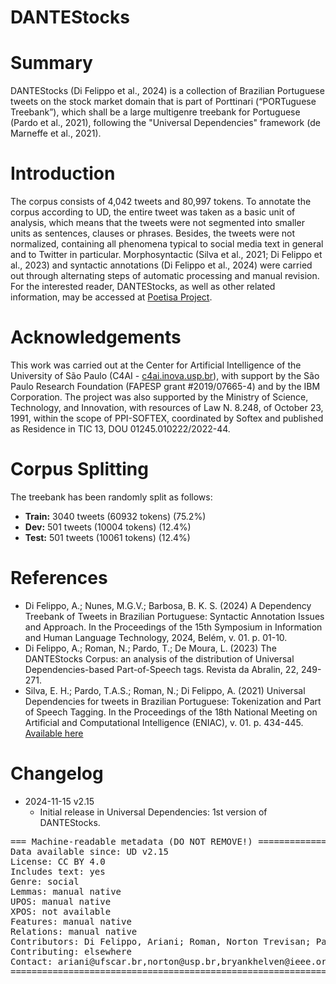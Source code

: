 
# DANTEStocks

# Summary

DANTEStocks (Di Felippo et al., 2024) is a collection of Brazilian Portuguese tweets on the stock market domain that is part of Porttinari (“PORTuguese Treebank”), which shall be a large multigenre treebank for Portuguese (Pardo et al., 2021), following the "Universal Dependencies" framework (de Marneffe et al., 2021).

# Introduction

The corpus consists of 4,042 tweets and 80,997 tokens. To annotate the corpus according to UD, the entire tweet was taken as a basic unit of analysis, which means that the tweets were not segmented into smaller units as sentences, clauses or phrases. Besides, the tweets were not normalized, containing all phenomena typical to social media text in general and to Twitter in particular. Morphosyntactic (Silva et al., 2021; Di Felippo et al., 2023) and syntactic annotations (Di Felippo et al., 2024) were carried out through alternating steps of automatic processing and manual revision. For the interested reader, DANTEStocks, as well as other related information, may be accessed at [Poetisa Project](https://sites.google.com/icmc.usp.br/poetisa/porttinari).

# Acknowledgements

This work was carried out at the Center for Artificial Intelligence of the University of São Paulo (C4AI - [c4ai.inova.usp.br](http://c4ai.inova.usp.br/)), with support by the São Paulo Research Foundation (FAPESP grant #2019/07665-4) and by the IBM Corporation. The project was also supported by the Ministry of Science, Technology, and Innovation, with resources of Law N. 8.248, of October 23, 1991, within the scope of PPI-SOFTEX, coordinated by Softex and published as Residence in TIC 13, DOU 01245.010222/2022-44.

# Corpus Splitting

The treebank has been randomly split as follows:
- **Train:** 3040 tweets (60932 tokens) (75.2%)
- **Dev:** 501 tweets (10004 tokens) (12.4%)
- **Test:** 501 tweets (10061 tokens) (12.4%)

# References

- Di Felippo, A.; Nunes, M.G.V.; Barbosa, B. K. S. (2024) A Dependency Treebank of Tweets in Brazilian Portuguese: Syntactic Annotation Issues and Approach. In the Proceedings of the 15th Symposium in Information and Human Language Technology, 2024, Belém, v. 01. p. 01-10.
- Di Felippo, A.; Roman, N.; Pardo, T.; De Moura, L. (2023) The DANTEStocks Corpus: an analysis of the distribution of Universal Dependencies-based Part-of-Speech tags. Revista da Abralin, 22, 249-271.
- Silva, E. H.; Pardo, T.A.S.; Roman, N.; Di Felippo, A. (2021) Universal Dependencies for tweets in Brazilian Portuguese: Tokenization and Part of Speech Tagging. In the Proceedings of the 18th National Meeting on Artificial and Computational Intelligence (ENIAC), v. 01. p. 434-445. [Available here](https://sol.sbc.org.br/index.php/eniac/article/view/18273/18107)

# Changelog

* 2024-11-15 v2.15
  * Initial release in Universal Dependencies: 1st version of DANTEStocks.

<pre>
=== Machine-readable metadata (DO NOT REMOVE!) ================================
Data available since: UD v2.15
License: CC BY 4.0
Includes text: yes
Genre: social
Lemmas: manual native
UPOS: manual native
XPOS: not available
Features: manual native
Relations: manual native
Contributors: Di Felippo, Ariani; Roman, Norton Trevisan; Pardo, Thiago Alexandre Salgueiro; Barbosa, Bryan Khelven da Silva; Nunes, Maria das Graças Volpe
Contributing: elsewhere
Contact: ariani@ufscar.br,norton@usp.br,bryankhelven@ieee.org
===============================================================================
</pre>
